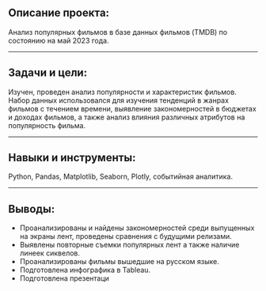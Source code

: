 ## Описание проекта: 
Анализ популярных фильмов в базе данных фильмов (TMDB) по состоянию на май 2023 года.
___

## Задачи и цели: 
Изучен, проведен анализ популярности и характеристик фильмов. Набор данных использовался для  изучения тенденций в жанрах фильмов с течением времени, выявление закономерностей в бюджетах и доходах фильмов, а также анализ влияния различных атрибутов на популярность фильма.
___

## Навыки и инструменты: 
Python, Pandas, Matplotlib, Seaborn, Plotly, событийная аналитика.
___

## Выводы:

- Проанализированы и найдены закономерностей среди выпущенных на экраны лент, проведены сравнения с будущими релизами.
- Выявлены повторные съемки популярных лент а также наличие линеек сиквелов.
- Проанализированы фильмы вышедшие на русском языке.
- Подготовлена инфографика в Tableau.
- Подготовлена презентаци

